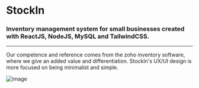 # StockIn
<h3> Inventory management system for small businesses created with ReactJS, NodeJS, MySQL and TailwindCSS. </h3>

---

Our competence and reference comes from the zoho inventory software, where we give an added value and differentiation. StockIn's UX/UI design is more focused on being minimalist and simple. 

![image](https://github.com/user-attachments/assets/c8ec8e30-9e7e-4efa-9862-230a5675bcce)
